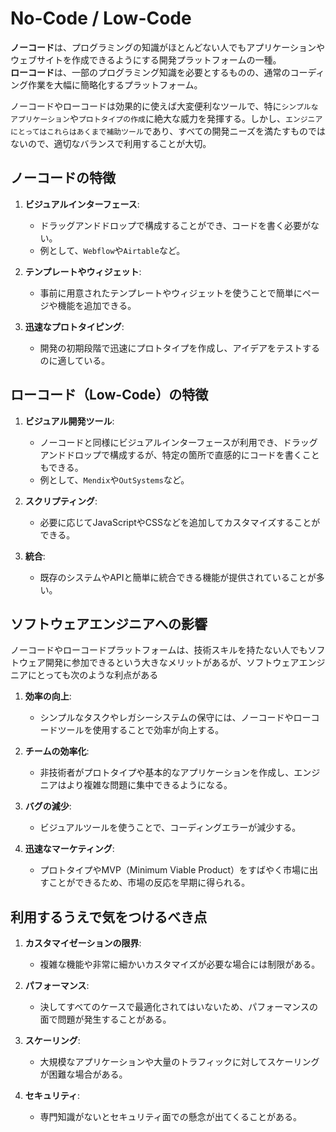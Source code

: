 # No-Code / Low-Code

**ノーコード**は、プログラミングの知識がほとんどない人でもアプリケーションやウェブサイトを作成できるようにする開発プラットフォームの一種。  
**ローコード**は、一部のプログラミング知識を必要とするものの、通常のコーディング作業を大幅に簡略化するプラットフォーム。

ノーコードやローコードは効果的に使えば大変便利なツールで、特に`シンプルなアプリケーション`や`プロトタイプの作成`に絶大な威力を発揮する。しかし、`エンジニアにとってはこれらはあくまで補助ツール`であり、すべての開発ニーズを満たすものではないので、適切なバランスで利用することが大切。

## ノーコードの特徴

1. **ビジュアルインターフェース**:
   - ドラッグアンドドロップで構成することができ、コードを書く必要がない。
   - 例として、`Webflow`や`Airtable`など。

2. **テンプレートやウィジェット**:
   - 事前に用意されたテンプレートやウィジェットを使うことで簡単にページや機能を追加できる。

3. **迅速なプロトタイピング**:
   - 開発の初期段階で迅速にプロトタイプを作成し、アイデアをテストするのに適している。

## ローコード（Low-Code）の特徴

1. **ビジュアル開発ツール**:
   - ノーコードと同様にビジュアルインターフェースが利用でき、ドラッグアンドドロップで構成するが、特定の箇所で直感的にコードを書くこともできる。
   - 例として、`Mendix`や`OutSystems`など。

2. **スクリプティング**:
   - 必要に応じてJavaScriptやCSSなどを追加してカスタマイズすることができる。

3. **統合**:
   - 既存のシステムやAPIと簡単に統合できる機能が提供されていることが多い。

## ソフトウェアエンジニアへの影響

ノーコードやローコードプラットフォームは、技術スキルを持たない人でもソフトウェア開発に参加できるという大きなメリットがあるが、ソフトウェアエンジニアにとっても次のような利点がある

1. **効率の向上**:
   - シンプルなタスクやレガシーシステムの保守には、ノーコードやローコードツールを使用することで効率が向上する。

2. **チームの効率化**:
   - 非技術者がプロトタイプや基本的なアプリケーションを作成し、エンジニアはより複雑な問題に集中できるようになる。

3. **バグの減少**:
   - ビジュアルツールを使うことで、コーディングエラーが減少する。

4. **迅速なマーケティング**:
   - プロトタイプやMVP（Minimum Viable Product）をすばやく市場に出すことができるため、市場の反応を早期に得られる。

## 利用するうえで気をつけるべき点

1. **カスタマイゼーションの限界**:
   - 複雑な機能や非常に細かいカスタマイズが必要な場合には制限がある。

2. **パフォーマンス**:
   - 決してすべてのケースで最適化されてはいないため、パフォーマンスの面で問題が発生することがある。

3. **スケーリング**:
   - 大規模なアプリケーションや大量のトラフィックに対してスケーリングが困難な場合がある。

4. **セキュリティ**:
   - 専門知識がないとセキュリティ面での懸念が出てくることがある。
